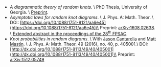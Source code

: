+ *A diagrammatic theory of random knots*. \\
  PhD Thesis, University of Georgia. \\
  [Preprint](static/phdthesis.pdf).
+ *Asymptotic laws for random knot diagrams*. \\
  J. Phys. A: Math. Theor. \\
  DOI: [https://doi.org/10.1088/1751-8121/aa6e45](https://doi.org/10.1088/1751-8121/aa6e45)\\
  Preprint: [arXiv:1608.02638](http://arxiv.org/abs/1608.02638). \\
  [Extended abstract in the proceedings of the 28<sup>th</sup> FPSAC](http://www.lix.polytechnique.fr/~pilaud/FPSAC16/final_74).
+ *Knot probabilities in random diagrams*. \\
  With [Jason Cantarella](http://jasoncantarella.com) and [Matt Mastin](http://www.mattmastin.com). \\
  J. Phys. A: Math. Theor. 49 (2016), no. 40, p. 405001.\\
  DOI: [http://dx.doi.org/10.1088/1751-8113/49/40/405001](http://dx.doi.org/10.1088/1751-8113/49/40/405001)\\
  Preprint: [arXiv:1512.05749](http://arxiv.org/abs/1512.05749)
